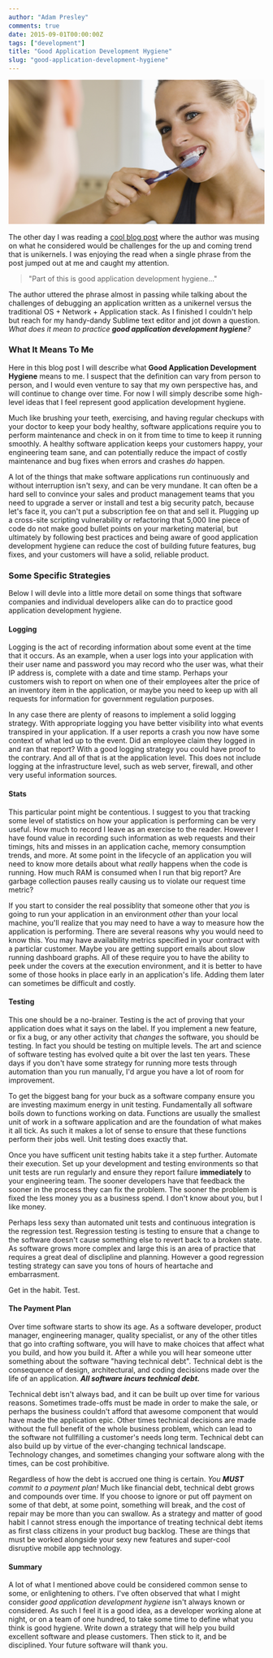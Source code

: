 ```yaml
---
author: "Adam Presley"
comments: true
date: 2015-09-01T00:00:00Z
tags: ["development"]
title: "Good Application Development Hygiene"
slug: "good-application-development-hygiene"
---
```


![Woman Brushing Teeth](/assets/adampresley/images/posts/woman-brushing-her-teeth.png)

The other day I was reading a [cool blog post](http://www.morethanseven.net/2015/08/21/operating-unikernel-challenges/) where the author was musing on what he considered would be challenges for the up and coming trend that is unikernels. I was enjoying the read when a single phrase from the post jumped out at me and caught my attention.

> "Part of this is good application development hygiene..."

The author uttered the phrase almost in passing while talking about the challenges of debugging an application written as a unikernel versus the traditional OS + Network + Application stack. As I finished I couldn't help but reach for my handy-dandy Sublime text editor and jot down a question. *What does it mean to practice **good application development hygiene**?*

<!-- excerpt -->

### What It Means To Me
Here in this blog post I will describe what **Good Application Development Hygiene** means to me. I suspect that the definition can vary from person to person, and I would even venture to say that my own perspective has, and will continue to change over time. For now I will simply describe some high-level ideas that I feel represent good application development hygiene.

Much like brushing your teeth, exercising, and having regular checkups with your doctor to keep your body healthy, software applications require you to perform maintenance and check in on it from time to time to keep it running smoothly. A healthy software application keeps your customers happy, your engineering team sane, and can potentially reduce the impact of costly maintenance and bug fixes when errors and crashes *do* happen.

A lot of the things that make software applications run continuously and without interruption isn't sexy, and can be very mundane. It can often be a hard sell to convince your sales and product management teams that you need to upgrade a server or install and test a big security patch, because let's face it, you can't put a subscription fee on that and sell it. Plugging up a cross-site scripting vulnerability or refactoring that 5,000 line piece of code do not make good bullet points on your marketing material, but ultimately by following best practices and being aware of good application development hygiene can reduce the cost of building future features, bug fixes, and your customers will have a solid, reliable product.

### Some Specific Strategies
Below I will devle into a little more detail on some things that software companies and individual developers alike can do to practice good application development hygiene.

#### Logging
Logging is the act of recording information about some event at the time that it occurs. As an example, when a user logs into your application with their user name and password you may record who the user was, what their IP address is, complete with a date and time stamp. Perhaps your customers wish to report on when one of their employees alter the price of an inventory item in the application, or maybe you need to keep up with all requests for information for government regulation purposes.

In any case there are plenty of reasons to implement a solid logging strategy. With appropriate logging you have better visibility into what events transpired in your application. If a user reports a crash you now have some context of what led up to the event. Did an employee claim they logged in and ran that report? With a good logging strategy you could have proof to the contrary. And all of that is at the application level. This does not include logging at the infrastructure level, such as web server, firewall, and other very useful information sources.

#### Stats
This particular point might be contentious. I suggest to you that tracking some level of statistics on how your application is performing can be very useful. How much to record I leave as an exercise to the reader. However I have found value in recording such information as web requests and their timings, hits and misses in an application cache, memory consumption trends, and more. At some point in the lifecycle of an application you will need to know more details about what *really* happens when the code is running. How much RAM is consumed when I run that big report? Are garbage collection pauses really causing us to violate our request time metric?

If you start to consider the real possiblity that someone other that *you* is going to run your application in an environment *other* than your local machine, you'll realize that you may need to have a way to measure how the application is performing. There are several reasons why you would need to know this. You may have availability metrics specified in your contract with a particlar customer. Maybe you are getting support emails about slow running dashboard graphs. All of these require you to have the ability to peek under the covers at the execution environment, and it is better to have some of those hooks in place early in an application's life. Adding them later can sometimes be difficult and costly.

#### Testing
This one should be a no-brainer. Testing is the act of proving that your application does what it says on the label. If you implement a new feature, or fix a bug, or any other activity that *changes* the software, you should be testing. In fact you should be testing on multiple levels. The art and science of software testing has evolved quite a bit over the last ten years. These days if you don't have some strategy for running more tests through automation than you run manually, I'd argue you have a lot of room for improvement.

To get the biggest bang for your buck as a software company ensure you are investing maximum energy in unit testing. Fundamentally all software boils down to functions working on data. Functions are usually the smallest unit of work in a software application and are the foundation of what makes it all tick. As such it makes a lot of sense to ensure that these functions perform their jobs well. Unit testing does exactly that.

Once you have sufficent unit testing habits take it a step further. Automate their execution. Set up your development and testing environments so that unit tests are run regularly and ensure they report failure **immediately** to your engineering team. The sooner developers have that feedback the sooner in the process they can fix the problem. The sooner the problem is fixed the less money you as a business spend. I don't know about you, but I like money.

Perhaps less sexy than automated unit tests and continuous integration is the regression test. Regression testing is testing to ensure that a change to the software doesn't cause something else to revert back to a broken state. As software grows more complex and large this is an area of practice that requires a great deal of disclipline and planning. However a good regression testing strategy can save you tons of hours of heartache and embarrasment.

Get in the habit. Test.

#### The Payment Plan
Over time software starts to show its age. As a software developer, product manager, engineering manager, quality specialist, or any of the other titles that go into crafting software, you will have to make choices that affect what you build, and how you build it. After a while you will hear someone utter something about the software "having technical debt". Technical debt is the consequence of design, architectural, and coding decisions made over the life of an application. ***All software incurs technical debt.***

Technical debt isn't always bad, and it can be built up over time for various reasons. Sometimes trade-offs must be made in order to make the sale, or perhaps the business couldn't afford that awesome component that would have made the application epic. Other times technical decisions are made without the full benefit of the whole business problem, which can lead to the software not fullfilling a customer's needs long term. Technical debt can also build up by virtue of the ever-changing technical landscape. Technology changes, and sometimes changing your software along with the times, can be cost prohibitive.

Regardless of how the debt is accrued one thing is certain. *You **MUST** commit to a payment plan!* Much like financial debt, technical debt grows and compounds over time. If you choose to ignore or put off payment on some of that debt, at some point, something will break, and the cost of repair may be more than you can swallow. As a strategy and matter of good habit I cannot stress enough the importance of treating technical debt items as first class citizens in your product bug backlog. These are things that must be worked alongside your sexy new features and super-cool disruptive mobile app technology.

#### Summary
A lot of what I mentioned above could be considered common sense to some, or enlightening to others. I've often observed that what I might consider *good application development hygiene* isn't always known or considered. As such I feel it is a good idea, as a developer working alone at night, or on a team of one hundred, to take some time to define what you think is good hygiene. Write down a strategy that will help you build excellent software and please customers. Then stick to it, and be disciplined. Your future software will thank you.
